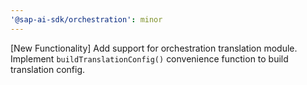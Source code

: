 ```yaml
---
'@sap-ai-sdk/orchestration': minor
---
```


[New Functionality] Add support for orchestration translation module. 
Implement `buildTranslationConfig()` convenience function to build translation config.
